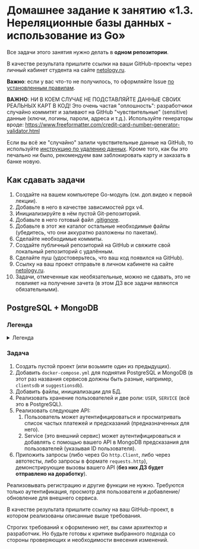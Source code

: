 # Домашнее задание к занятию «1.3. Нереляционные базы данных - использование из Go»

Все задачи этого занятия нужно делать в **одном репозитории**.

В качестве результата пришлите ссылки на ваши GitHub-проекты через личный кабинет студента на сайте [netology.ru](https://netology.ru).

**Важно**: если у вас что-то не получилось, то оформляйте Issue [по установленным правилам](../report-requirements.md).

**ВАЖНО**: НИ В КОЕМ СЛУЧАЕ НЕ ПОДСТАВЛЯЙТЕ ДАННЫЕ СВОИХ РЕАЛЬНЫХ КАРТ В КОД! Это очень частая "оплошность": разработчики случайно коммитят и заливают на GitHub "чувствительные" (sensitive) данные (ключи, логины, пароли, адреса и т.д.). Используйте генераторы вроде: https://www.freeformatter.com/credit-card-number-generator-validator.html

Если вы всё же "случайно" залили чувствительные данные на GitHub, то используйте [инструкцию по удалению данных](https://help.github.com/en/github/authenticating-to-github/removing-sensitive-data-from-a-repository). Кроме того, как бы это печально ни было, рекомендуем вам заблокировать карту и заказать в банке новую.

## Как сдавать задачи

1. Создайте на вашем компьютере Go-модуль (см. доп.видео к первой лекции).
1. Добавьте в него в качестве зависимостей pgx v4.
1. Инициализируйте в нём пустой Git-репозиторий.
1. Добавьте в него готовый файл [.gitignore](../.gitignore).
1. Добавьте в этот же каталог остальные необходимые файлы (убедитесь, что они аккуратно разложены по пакетам).
1. Сделайте необходимые коммиты.
1. Создайте публичный репозиторий на GitHub и свяжите свой локальный репозиторий с удалённым.
1. Сделайте пуш (удостоверьтесь, что ваш код появился на GitHub).
1. Ссылку на ваш проект отправьте в личном кабинете на сайте [netology.ru](https://netology.ru).
1. Задачи, отмеченные как необязательные, можно не сдавать, это не повлияет на получение зачета (в этом ДЗ все задачи являются обязательными).

## PostgreSQL + MongoDB

### Легенда

<details>
<summary>Легенда</summary>

В прошлом ДЗ вы проектировали базу для хранения частых платежей и предсказаний.  

Пример того, как это выглядело:

![](../02_mongodb/pic/payments01.png)

![](../02_mongodb/pic/payments02.png)

А в позапрошлом вы реализовывали механизмы разграничения доступа.

Пришло время соединить их в одном приложении, которое будет взаимодействовать и с PostgreSQL, и с MongoDB.

</details>

### Задача

1. Создать пустой проект (или возьмите один из предыдущих).
1. Добавить `docker-compose.yml` для поднятия PostgreSQL и MongoDB (в этот раз названия сервисов должны быть разные, например, `clientsdb` и `suggestionsdb`).
1. Добавить файлы, инициализации для БД.
1. Реализовать хранение пользователей и две роли: `USER`, `SERVICE` (всё это в PostgreSQL).
1. Реализовать следующее API:
    1. Пользователь может аутентифицироваться и просматривать список частых платежей и предсказаний (предназначенных для него).
    1. Service (это внешний сервис) может аутентифицироваться и добавлять с помощью вашего API в MongoDB предсказания для пользователей (указывая ID пользователя).
1. Приложить запросы (либо через Go `http.Client`, либо через автотесты, либо запросы в формате `requests.http`), демонстрирующие вызовы вашего API (**без них ДЗ будет отправлено на доработку**).

Реализовывать регистрацию и другие функции не нужно. Требуются только аутентификация, просмотр для пользователя и добавление/обновление для внешнего сервиса. 

В качестве результата пришлите ссылку на ваш GitHub-проект, в котором реализованы описанные выше требования.

Строгих требований к оформлению нет, вы сами архитектор и разработчик. Но будьте готовы к критике выбранного подхода со стороны проверяющих и необходимости внесения изменений.
